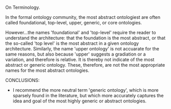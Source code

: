 On Terminology.

In the formal ontology community, the most abstract ontologiest are often called foundational, top-level, upper, generic, or core ontologies.

However...the names 'foundational' and 'top-level' require the reader to understand the architecture: that the foundation is the most abstract, or that the so-called 'top level' is the most abstract in a given ontology architecture.
Similarly, the name 'upper ontology' is not accuarate for the same reasons, but also because 'upper' suggests a gradiation or a variation, and therefore is relative. It is thereby not indicate of the most abstract or generic ontology. 
These, therefore, are not the most appropriate names for the most abstract ontologies.

CONCLUSIONS: 
* I recommend the more neutral term 'generic ontology', which is more sparsely found in the literature, but which more accurately captures the idea and goal of the most highly generic or abstract ontologies.

